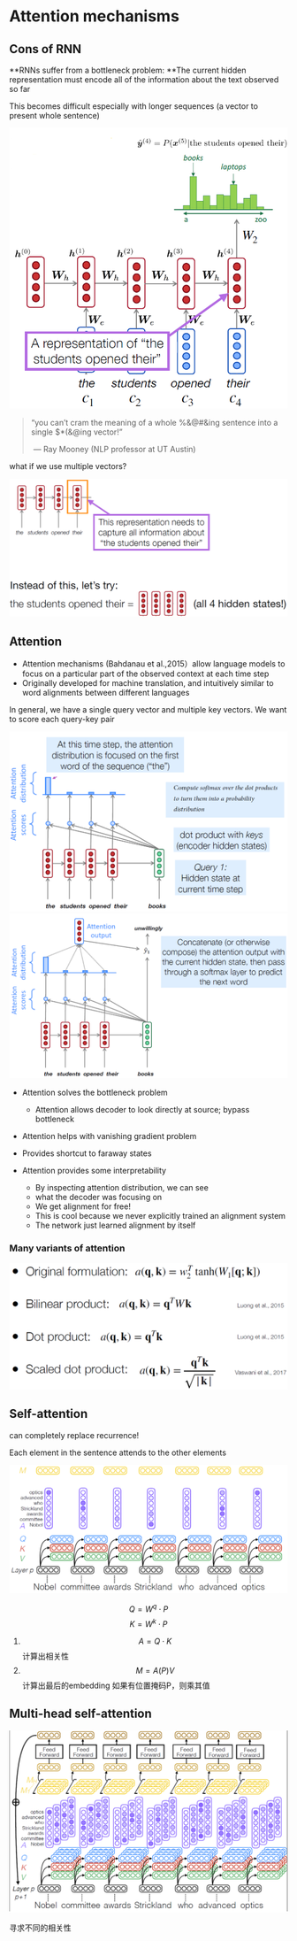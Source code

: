 # Attention mechanisms

## Cons of RNN

**RNNs suffer from a bottleneck problem: **The current hidden representation must encode all of the information about the text observed so far

This becomes difficult especially with longer sequences (a vector to present whole sentence)

<img src=".\img\1.png" style="zoom:75%;" />

> “you can’t cram the meaning of a whole %&@#&ing sentence into a single $*(&@ing vector!”
>
> ​																																							— Ray Mooney (NLP professor at UT Austin)

what if we use multiple vectors?

<img src=".\img\2.png" style="zoom:75%;" />

## Attention

- Attention mechanisms (Bahdanau et al.,2015）allow language models to focus on a particular part of the observed context at each time step
- Originally developed for machine translation, and intuitively similar to word alignments between different languages

In general, we have a single query vector and multiple key vectors. We want to score each query-key pair

<img src=".\img\3.png" style="zoom:75%;" />

<img src=".\img\4.png" style="zoom:75%;" />

- Attention solves the bottleneck problem
  - Attention allows decoder to look directly at source; bypass bottleneck

-  Attention helps with vanishing gradient problem
  - Provides shortcut to faraway states

- Attention provides some interpretability
  - By inspecting attention distribution, we can see
  - what the decoder was focusing on
  - We get alignment for free!
  - This is cool because we never explicitly trained an alignment system
  - The network just learned alignment by itself

### Many variants of attention

<img src=".\img\5.png" style="zoom:75%;" />

## Self-attention

can completely replace recurrence!

Each element in the sentence attends to the other elements

<img src=".\img\6.png" style="zoom:75%;" />

$$Q = W^{q}\cdot P  $$        $$K = W^{k}\cdot P $$

1. $$A = Q \cdot K$$  计算出相关性
2. $$M = A(P)V$$  计算出最后的embedding   如果有位置掩码P，则乘其值

## Multi-head self-attention

<img src=".\img\7.png" style="zoom:75%;" />

寻求不同的相关性
